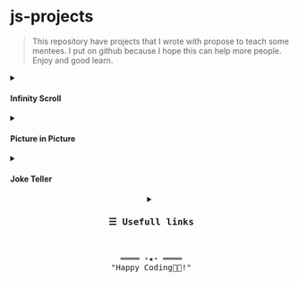 # js-projects

> This repository have projects that I wrote with propose to teach some mentees. I put on github because I hope this can help more people. Enjoy and good learn.

<details>
    <summary><h4>Infinity Scroll</h4></summary>
    <ul>
        <li>Accese the <a href="https://unsplash.com/documentation">api documentation</a></li>
        <li>Click in <b>Register as developer</b></li>
        <img src="./infinity-scroll/img/register_as_developer.png" />
        <li>When already login, in the sidebar click on <b>Location</b> located in <i>Schema</i> section</li>
        <img src="./infinity-scroll/img/schema_location.png" />
        <li>Here have some importants informations about the lib. If you scroll down, you will see the <b>Authorization</b> section with the URL that we will use on fetch and the explanation about <i>YOUR_ACCESS_KEY</i></li>
        <img src="./infinity-scroll/img/authorization_section.png" />
        <li>To get an access key, click in <b>your apps</b> in the header and in <b>New Application</b></li>
        <img src="./infinity-scroll/img/your_new_app.png" />
        <li>Give your <i>Application Name</i> and some <i>Description</i>. After click on <b>Create application</b></li>
        <img src="./infinity-scroll/img/create_application.png" />
        <li>Now you have some informations about your <i>production application</i>. If you scroll down, you can see your <b>Keys</b>.</li>
        <img src="./infinity-scroll/img/keys.png" />
        <li>Now you can replace your key in the <code>script.js</code> file and see the application working.</li>
        <img src="./infinity-scroll/img/replace_key.png" />
    </ul>
</details>

<details>
    <summary><h4>Picture in Picture</h4></summary>
    <ul>
        <li>When loaded, you need choose what screen you want share. Ps: a youtube video</li>
        <img src="./picture-in-picture/img/choose_screen.png" />
        <li>After that, you will need to go back to application tab. At this point you will see a notice of which screen you are sharing. Click in <b>Start</b> and a window will overlap all your screens with the screen you chose to share, including games.</li>
        <img src="./picture-in-picture/img/shared_screen.png" />
        <li>You can resize and move this screen as much as you like.</b></li>
    </ul>
</details>

<details>
    <summary><h4>Joke Teller</h4></summary>
    <ul>
        <li>Accese the <a href="https://www.voicerss.org/">api documentation</a></li>
        <li>Click in <b>Profile</b> and make a registration</li>
        <img src="./joke-teller/img/registration.png" />
        <li>When already login, you will see that your account is inactive. Click in <b>Active account</b> for receive an email.</li>
        <img src="./joke-teller/img/inactive.png" />
        <li>In your email, search for activation email that API will send to you. Remember to look at the trash. Copy the code, paste in url input and enter.</li>
        <img src="./joke-teller/img/active_account.png" />
        <li>Now your account is active! Copy the <b>API Key</b></li>
        <img src="./joke-teller/img/active.png" />
        <li>Now you can replace your key in the <code>script.js</code> file and see the application working.</li>
        <img src="./joke-teller/img/replace.png" />
    </ul>
</details>

<!-- Details Section-->
<details align="center">
    <summary align="center">
        <h3 align="center"><samp align="center">&#9776; Usefull links</samp></h3>
    </summary>
    <a align="center" href="https://zerotomastery.io/cheatsheets/javascript-cheatsheet-the-advanced-concepts/?utm_source=udemy&utm_medium=coursecontent">
        Advanced JavaScript Cheat Sheet
    </a>
    <br>
    <a align="center" href="https://gitmoji.dev/">
        Gitmoji Commits
    </a>
    <br>
    <a align="center" href="https://www.conventionalcommits.org/en/v1.0.0/">
        Conventional Commits
    </a>
    <br>
    <a align="center" href="https://medium.com/linkapi-solutions/conventional-commits-pattern-3778d1a1e657">
        More about <i>Conventional Commits</i>(PT-br)
    </a>
</details>

<br>

<!-- Footer -->
<samp>
    <p align="center">
        ════ ⋆★⋆ ════
        <br>
        "Happy Coding👨‍💻!"
    </p>
</samp>
